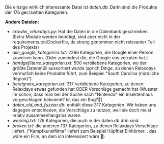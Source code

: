 Die einzige wirklich interessante Datei ist *daten.db*: Darin sind die Produkte der 176 gecrawlten Kategorien.

**Andere Dateien:**
* *crawler_relaxdays.py*: Hat die Daten in die Datenbank geschrieben. (Extra Module werden benötigt, sind aber nicht in der requirements.txt/Dockerfile, da streng genommen nicht relevanter Teil des Projekts)
* *alle_google_kategorien.txt*: 2296 Kategorien, die Google einer Person zuweisen kann. (Oder zumindest die, die Google uns verraten hat.)
* *handgefilterte_kategorien.txt*: 500 verbliebene Kategorien, wo der größte Datenmüll aussortiert wurde (sprich Dinge, zu denen Relaxdays vermutlich keine Produkte führt, zum Beispiel "South Carolina (nördliche Region)")
* *bereignete_kategorien.txt*: 317 verbliebene Kategorien, zu denen Relaxdays etwas gefunden hat ODER Vorschläge gemacht hat (Wusstet ihr schon, dass man bei der Suche nach "Nintendo" ein Insektenhaus vorgeschlagen bekommt? Ist das ein Bug?🐞)
* *daten_old_and_fuzzier.db*: enthält diese 317 Kategorien. Wir haben uns dagegen entschieden, die Vorschläge zu nutzen, weil sie doch meist relativ zusammenhangslos waren.
* *working.txt*: 176 Kategorien, die auch in der daten.db drin sind.
* *broken.txt*: die anderen 137 Kategorien, zu denen Relaxdays Vorschläge liefert. ("Kampfkunstfilme" liefert zum Beispiel Hüpftier Einhörner... das wäre ein Film, an dem ich interessiert wäre 🎥)
